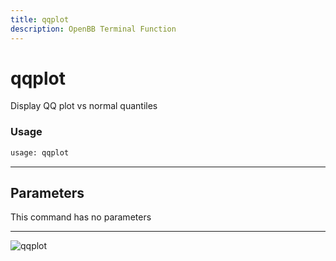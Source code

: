 ```yaml
---
title: qqplot
description: OpenBB Terminal Function
---
```


# qqplot

Display QQ plot vs normal quantiles

### Usage 
```python
usage: qqplot
```

---
## Parameters

This command has no parameters


---
![qqplot](https://user-images.githubusercontent.com/46355364/154307858-acd1a7d0-bb40-4639-a69c-c316749a90ab.png)

